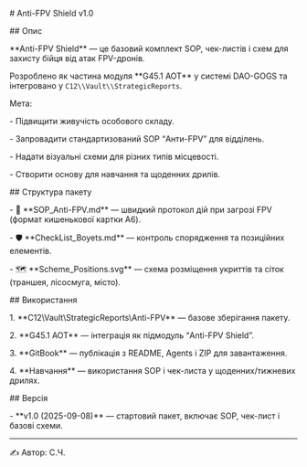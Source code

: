 \# Anti-FPV Shield v1.0



\## Опис

\*\*Anti-FPV Shield\*\* — це базовий комплект SOP, чек-листів і схем для захисту бійця від атак FPV-дронів.  

Розроблено як частина модуля \*\*G45.1 AOT\*\* у системі DAO-GOGS та інтегровано у `C12\\Vault\\StrategicReports`.



Мета:  

\- Підвищити живучість особового складу.  

\- Запровадити стандартизований SOP “Анти-FPV” для відділень.  

\- Надати візуальні схеми для різних типів місцевості.  

\- Створити основу для навчання та щоденних дрилів.  



\## Структура пакету

\- 📘 \*\*SOP\_Anti-FPV.md\*\* — швидкий протокол дій при загрозі FPV (формат кишенькової картки А6).  

\- 🛡️ \*\*CheckList\_Boyets.md\*\* — контроль спорядження та позиційних елементів.  

\- 🗺️ \*\*Scheme\_Positions.svg\*\* — схема розміщення укриттів та сіток (траншея, лісосмуга, місто).  



\## Використання

1\. \*\*C12\\Vault\\StrategicReports\\Anti-FPV\*\* — базове зберігання пакету.  

2\. \*\*G45.1 AOT\*\* — інтеграція як підмодуль “Anti-FPV Shield”.  

3\. \*\*GitBook\*\* — публікація з README, Agents і ZIP для завантаження.  

4\. \*\*Навчання\*\* — використання SOP і чек-листа у щоденних/тижневих дрилях.  



\## Версія

\- \*\*v1.0 (2025-09-08)\*\* — стартовий пакет, включає SOP, чек-лист і базові схеми.  



---



✍ Автор: С.Ч.  



